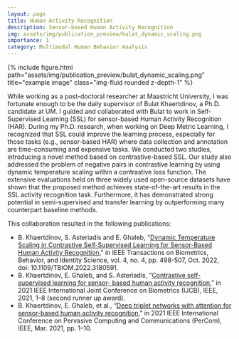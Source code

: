 ```yaml
---
layout: page
title: Human Activity Recognition
description: Sensor-based Human Activity Recognition
img: assets/img/publication_preview/bulat_dynamic_scaling.png
importance: 1
category: Multimodal Human Behavior Analysis
---
```

<div class="row">
    <div class="col-sm mt-3 mt-md-0">
        {% include figure.html path="assets/img/publication_preview/bulat_dynamic_scaling.png" title="example image" class="img-fluid rounded z-depth-1" %}
    </div>
</div>
<div class="caption">
</div>

While working as a post-doctoral researcher at Maastricht University, I was fortunate enough to be the daily supervisor of Bulat Khaertdinov, a Ph.D. candidate at UM. I guided and collaborated with Bulat to work in Self-Supervised Learning (SSL) for sensor-based Human Activity Recognition (HAR). During my Ph.D. research, when working on Deep Metric Learning, I recognized that SSL could improve the learning process, especially for those tasks (e.g., sensor-based HAR) where data collection and annotation are time-consuming and expensive tasks. We conducted two studies, introducing a novel method based on contrastive-based SSL. Our study also addressed the problem of negative pairs in contrastive learning by using dynamic temperature scaling within a contrastive loss function. The extensive evaluations held on three widely used open-source datasets have shown that the proposed method achieves state-of-the-art results in the SSL activity recognition task. Furthermore, it has demonstrated strong potential in
semi-supervised and transfer learning by outperforming many counterpart baseline methods.

 This collaboration resulted in the following publications:

* B. Khaertdinov, S. Asteriadis and E. Ghaleb, "[Dynamic Temperature Scaling in Contrastive Self-Supervised Learning for Sensor-Based Human Activity Recognition](https://ieeexplore.ieee.org/stamp/stamp.jsp?arnumber=9790823&casa_token=V4V9cqrWSo4AAAAA:1-4C4M54adr2HlYvR3V_soxnHid01NuZU68jOe96TkZk5MQGP7_0QhuO8UM9KLejhE198qk)," in IEEE Transactions on Biometrics, Behavior, and Identity Science, vol. 4, no. 4, pp. 498-507, Oct. 2022, doi: 10.1109/TBIOM.2022.3180591.
* B. Khaertdinov, E. Ghaleb, and S. Asteriadis, “[Contrastive self-supervised learning for sensor- based human activity recognition](https://ieeexplore.ieee.org/stamp/stamp.jsp?arnumber=9484410&casa_token=i73nqIsLgBcAAAAA:ris7nv3sFJSJ_fNDvntucdAH613s-81vin8FIK59MWkL3Zusx3WLl-FAIMf6CIj14fhkXDw&tag=1),” in 2021 IEEE International Joint Conference on Biometrics (IJCB), IEEE, 2021, 1–8 (second runner up award).
* B. Khaertdinov, E. Ghaleb, et al., “[Deep triplet networks with attention for sensor-based human activity recognition](https://ieeexplore.ieee.org/stamp/stamp.jsp?arnumber=9439116&casa_token=oyAEsg8AbugAAAAA:_vRa_aAh8-rQ7nMmkIGjc1jRU7-hnHaIW80t0qVxBup2kpkCeRXC6L212-dVdcDXMuTFhaU),” in 2021 IEEE International Conference on Pervasive Computing and Communications (PerCom), IEEE, Mar. 2021, pp. 1–10.
